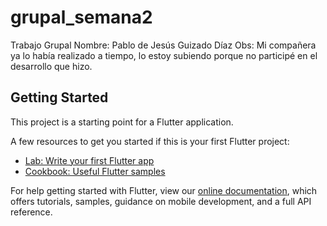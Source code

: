 # grupal_semana2

Trabajo Grupal
Nombre: Pablo de Jesús Guizado Díaz
Obs: Mi compañera ya lo había realizado a tiempo, lo estoy subiendo porque no participé en el desarrollo que hizo.

## Getting Started

This project is a starting point for a Flutter application.

A few resources to get you started if this is your first Flutter project:

- [Lab: Write your first Flutter app](https://flutter.dev/docs/get-started/codelab)
- [Cookbook: Useful Flutter samples](https://flutter.dev/docs/cookbook)

For help getting started with Flutter, view our
[online documentation](https://flutter.dev/docs), which offers tutorials,
samples, guidance on mobile development, and a full API reference.
